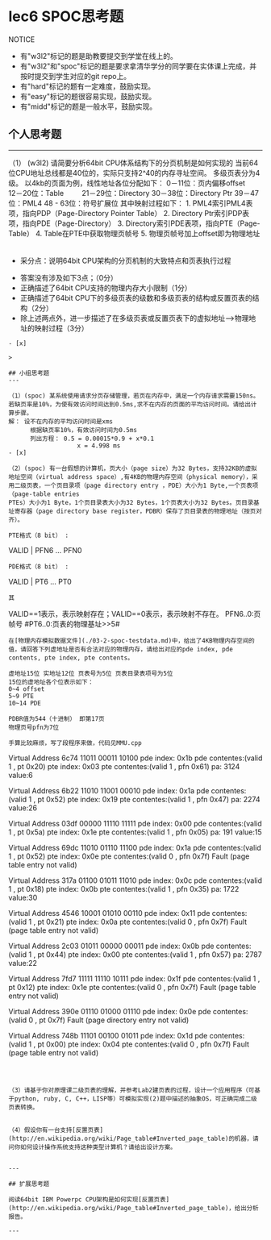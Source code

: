 # lec6 SPOC思考题


NOTICE
- 有"w3l2"标记的题是助教要提交到学堂在线上的。
- 有"w3l2"和"spoc"标记的题是要求拿清华学分的同学要在实体课上完成，并按时提交到学生对应的git repo上。
- 有"hard"标记的题有一定难度，鼓励实现。
- 有"easy"标记的题很容易实现，鼓励实现。
- 有"midd"标记的题是一般水平，鼓励实现。


## 个人思考题
---

（1） (w3l2) 请简要分析64bit CPU体系结构下的分页机制是如何实现的
        当前64位CPU地址总线都是40位的，实际只支持2^40的内存寻址空间。
        多级页表分为4级。
        以4kb的页面为例，线性地址各位分配如下：
        0－11位：页内偏移offset　　 
       12－20位：Table 　　
       21－29位：Directory
       30－38位：Directory Ptr
       39－47位：PML4
       48 - 63位：符号扩展位
       其中映射过程如下：
       1. PML4索引PML4表项，指向PDP（Page-Directory Pointer Table）
       2. Directory Ptr索引PDP表项，指向PDE（Page-Directory）
       3. Directory索引PDE表项，指向PTE（Page-Table）
       4. Table在PTE中获取物理页帧号
       5. 物理页帧号加上offset即为物理地址
       　　　　

  + 采分点：说明64bit CPU架构的分页机制的大致特点和页表执行过程
  - 答案没有涉及如下3点；（0分）
  - 正确描述了64bit CPU支持的物理内存大小限制（1分）
  - 正确描述了64bit CPU下的多级页表的级数和多级页表的结构或反置页表的结构（2分）
  - 除上述两点外，进一步描述了在多级页表或反置页表下的虚拟地址-->物理地址的映射过程（3分）
 ```
- [x]  

>  

## 小组思考题
---

（1）(spoc) 某系统使用请求分页存储管理，若页在内存中，满足一个内存请求需要150ns。若缺页率是10%，为使有效访问时间达到0.5ms,求不在内存的页面的平均访问时间。请给出计算步骤。 
解： 设不在内存的平均访问时间是xms
       根据缺页率10%，有效访问时间为0.5ms
       列出方程： 0.5 = 0.00015*0.9 + x*0.1
                    x = 4.998 ms
- [x]  

（2）(spoc) 有一台假想的计算机，页大小（page size）为32 Bytes，支持32KB的虚拟地址空间（virtual address space）,有4KB的物理内存空间（physical memory），采用二级页表，一个页目录项（page directory entry ，PDE）大小为1 Byte,一个页表项（page-table entries
PTEs）大小为1 Byte，1个页目录表大小为32 Bytes，1个页表大小为32 Bytes。页目录基址寄存器（page directory base register，PDBR）保存了页目录表的物理地址（按页对齐）。

PTE格式（8 bit） :
```
  VALID | PFN6 ... PFN0
```
PDE格式（8 bit） :
```
  VALID | PT6 ... PT0
```
其
```
VALID==1表示，表示映射存在；VALID==0表示，表示映射不存在。
PFN6..0:页帧号
#PT6..0:页表的物理基址>>5#
```
在[物理内存模拟数据文件](./03-2-spoc-testdata.md)中，给出了4KB物理内存空间的值，请回答下列虚地址是否有合法对应的物理内存，请给出对应的pde index, pde contents, pte index, pte contents。

虚地址15位 实地址12位 页表号为5位 页表目录表项号为5位
15位的虚地址各个位表示如下：
0~4 offset
5~9 PTE
10~14 PDE

PDBR值为544（十进制） 即第17页
物理页号pfn为7位

手算比较麻烦，写了段程序来做，代码见MMU.cpp

```
Virtual Address 6c74
11011 00011 10100
pde index: 0x1b  pde  contentes:(valid 1 , pt  0x20)
pte index: 0x03  pte  contentes:(valid 1 , pfn  0x61)
pa: 3124 value:6

Virtual Address 6b22
11010 11001 00010
pde index: 0x1a  pde  contentes:(valid 1 , pt  0x52)
pte index: 0x19  pte  contentes:(valid 1 , pfn  0x47)
pa: 2274 value:26


Virtual Address 03df
00000 11110 11111
pde index: 0x00  pde  contentes:(valid 1 , pt  0x5a)
pte index: 0x1e  pte  contentes:(valid 1 , pfn  0x05)
pa: 191 value:15

      
Virtual Address 69dc
11010 01110 11100
pde index: 0x1a  pde  contentes:(valid 1 , pt  0x52)
pte index: 0x0e  pte  contentes:(valid 0 , pfn  0x7f)
Fault (page table entry not valid)


Virtual Address 317a
01100 01011 11010
pde index: 0x0c  pde  contentes:(valid 1 , pt  0x18)
pte index: 0x0b  pte  contentes:(valid 1 , pfn  0x35)
pa: 1722 value:30


Virtual Address 4546
10001 01010 00110
pde index: 0x11  pde  contentes:(valid 1 , pt  0x21)
pte index: 0x0a  pte  contentes:(valid 0 , pfn  0x7f)
Fault (page table entry not valid)

      
Virtual Address 2c03
01011 00000 00011
pde index: 0x0b  pde  contentes:(valid 1 , pt  0x44)
pte index: 0x00  pte  contentes:(valid 1 , pfn  0x57)
pa: 2787 value:22

Virtual Address 7fd7
11111 11110 10111
pde index: 0x1f  pde  contentes:(valid 1 , pt  0x12)
pte index: 0x1e  pte  contentes:(valid 0 , pfn  0x7f)
Fault (page table entry not valid)


Virtual Address 390e
01110 01000 01110
pde index: 0x0e  pde  contentes:(valid 0 , pt  0x7f)
Fault (page directory entry not valid)

Virtual Address 748b
11101 00100 01011
pde index: 0x1d  pde  contentes:(valid 1 , pt  0x00)
pte index: 0x04  pte  contentes:(valid 0 , pfn  0x7f)
Fault (page table entry not valid)

```



（3）请基于你对原理课二级页表的理解，并参考Lab2建页表的过程，设计一个应用程序（可基于python, ruby, C, C++，LISP等）可模拟实现(2)题中描述的抽象OS，可正确完成二级页表转换。


（4）假设你有一台支持[反置页表](http://en.wikipedia.org/wiki/Page_table#Inverted_page_table)的机器，请问你如何设计操作系统支持这种类型计算机？请给出设计方案。


--- 

## 扩展思考题

阅读64bit IBM Powerpc CPU架构是如何实现[反置页表](http://en.wikipedia.org/wiki/Page_table#Inverted_page_table)，给出分析报告。

--- 
